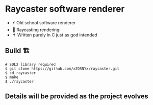 # Raycaster software renderer

- ⚡ Old school software renderer
- 🔫 Raycasting rendering
- ✝️ Written purely in C just as god intended


## Build 🏗️
```shell
# SDL2 library required
$ git clone https://github.com/xZORNYx/raycaster.git
$ cd raycaster
$ make
$ ./raycaster
```

## Details will be provided as the project evolves